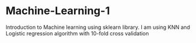 # Machine-Learning-1
Introduction to Machine learning using sklearn library. I am using KNN and Logistic regression algorithm with 10-fold cross validation
